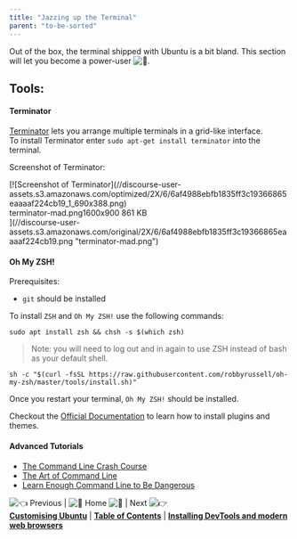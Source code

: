 ```yaml
---
title: "Jazzing up the Terminal"
parent: "to-be-sorted"
---
```


Out of the box, the terminal shipped with Ubuntu is a bit bland. This section will let you become a power-user ![:muscle:](//forum.freecodecamp.com/images/emoji/emoji_one/muscle.png?v=2 ":muscle:").

## Tools:

#### Terminator

[Terminator](https://launchpad.net/terminator) lets you arrange multiple terminals in a grid-like interface.  
To install Terminator enter `sudo apt-get install terminator` into the terminal.

Screenshot of Terminator:

<div class="lightbox-wrapper">[![Screenshot of Terminator](//discourse-user-assets.s3.amazonaws.com/optimized/2X/6/6af4988ebfb1835ff3c19366865eaaaaf224cb19_1_690x388.png)

<div class="meta"><span class="filename">terminator-mad.png</span><span class="informations">1600x900 861 KB</span><span class="expand"></span></div>](//discourse-user-assets.s3.amazonaws.com/original/2X/6/6af4988ebfb1835ff3c19366865eaaaaf224cb19.png "terminator-mad.png") </div>

#### Oh My ZSH!

Prerequisites:  
- `git` should be installed

To install `ZSH` and `Oh My ZSH!` use the following commands:

    sudo apt install zsh && chsh -s $(which zsh)

> Note: you will need to log out and in again to use ZSH instead of bash as your default shell.

    sh -c "$(curl -fsSL https://raw.githubusercontent.com/robbyrussell/oh-my-zsh/master/tools/install.sh)"

Once you restart your terminal, `Oh My ZSH!` should be installed.

Checkout the [Official Documentation](https://github.com/robbyrussell/oh-my-zsh/wiki) to learn how to install plugins and themes.

#### Advanced Tutorials

*   [The Command Line Crash Course](http://cli.learncodethehardway.org/book/)
*   [The Art of Command Line](https://github.com/jlevy/the-art-of-command-line)
*   [Learn Enough Command Line to Be Dangerous](https://www.learnenough.com/command-line-tutorial)

![:point_left:](//forum.freecodecamp.com/images/emoji/emoji_one/point_left.png?v=2 ":point_left:") Previous | ![:book:](//forum.freecodecamp.com/images/emoji/emoji_one/book.png?v=2 ":book:") Home ![:book:](//forum.freecodecamp.com/images/emoji/emoji_one/book.png?v=2 ":book:") | Next ![:point_right:](//forum.freecodecamp.com/images/emoji/emoji_one/point_right.png?v=2 ":point_right:")  
[**Customising Ubuntu**](//forum.freecodecamp.com/t/customizing-ubuntu/18382) | [**Table of Contents**](//forum.freecodecamp.com/t/setting-up-ubuntu-for-programming/18388) | [**Installing DevTools and modern web browsers**](//forum.freecodecamp.com/t/installing-devtools-and-modern-web-browsers/18385)

